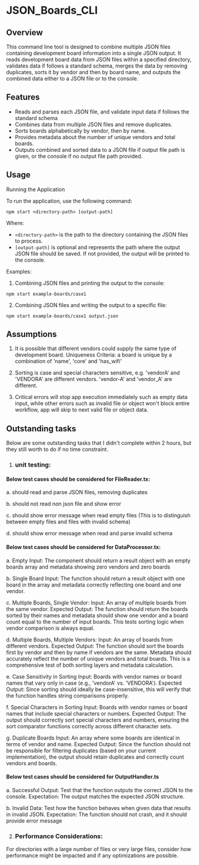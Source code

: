 # JSON_Boards_CLI

## Overview
This command line tool is designed to combine multiple JSON files containing development board information into a single JSON output. It reads development board data from JSON files within a specified directory, validates data if follows a standard schema, merges the data by removing duplicates, sorts it by vendor and then by board name, and outputs the combined data either to a JSON file or to the console.

## Features
- Reads and parses each JSON file, and validate input data if follows the standard schema
- Combines data from multiple JSON files and remove duplicates.
- Sorts boards alphabetically by vendor, then by name.
- Provides metadata about the number of unique vendors and total boards.
- Outputs combined and sorted data to a JSON file if output file path is given, or the console if no output file path provided.


## Usage
Running the Application

To run the application, use the following command:

`npm start <directory-path> [output-path]`

Where:
- `<directory-path>` is the path to the directory containing the JSON files to process.
- `[output-path]` is optional and represents the path where the output JSON file should be saved. If not provided, the output will be printed to the console.


Examples:
1. Combining JSON files and printing the output to the console:

`npm start example-boards/case1`

2. Combining JSON files and writing the output to a specific file:
   
`npm start example-boards/case1 output.json`

## Assumptions
1. It is possible that different vendors could supply the same type of development board. Uniqueness Criteria: a board is unique by a combination of 'name', 'core' and 'has_wifi'

2. Sorting is case and special characters sensitive, e.g. 'vendorA' and 'VENDORA' are different vendors. 'vendor-A' and 'vendor_A' are different.

3. Critical errors will stop app execution immediately such as empty data input, while other errors such as invalid file or object won't block entire workflow, app will skip to next valid file or object data.


## Outstanding tasks
Below are some outstanding tasks that I didn't complete within 2 hours, but they still worth to do if no time constraint.

1. ### unit testing:

#### Below test cases should be considered for FileReader.tx:

a. should read and parse JSON files, removing duplicates

b. should not read non json file and show error

c. should show error message when read empty files (This is to distinguish between empty files and files with invalid schema)

d. should show error message when read and parse invalid schema

#### Below test cases should be considered for DataProcessor.tx:

a. Empty Input:
The component should return a result object with an empty boards array and metadata showing zero vendors and zero boards

b. Single Board Input:
The function should return a result object with one board in the array and metadata correctly reflecting one board and one vendor.

c. Multiple Boards, Single Vendor:
Input: An array of multiple boards from the same vendor.
Expected Output: The function should return the boards sorted by their names and metadata should show one vendor and a board count equal to the number of input boards. This tests sorting logic when vendor comparison is always equal.

d. Multiple Boards, Multiple Vendors:
Input: An array of boards from different vendors.
Expected Output: The function should sort the boards first by vendor and then by name if vendors are the same. Metadata should accurately reflect the number of unique vendors and total boards. This is a comprehensive test of both sorting layers and metadata calculation.

e. Case Sensitivity in Sorting
Input: Boards with vendor names or board names that vary only in case (e.g., 'vendorA' vs. 'VENDORA').
Expected Output: Since sorting should ideally be case-insensitive, this will verify that the function handles string comparisons properly.

f. Special Characters in Sorting
Input: Boards with vendor names or board names that include special characters or numbers.
Expected Output: The output should correctly sort special characters and numbers, ensuring the sort comparator functions correctly across different character sets.

g. Duplicate Boards
Input: An array where some boards are identical in terms of vendor and name.
Expected Output: Since the function should not be responsible for filtering duplicates (based on your current implementation), the output should retain duplicates and correctly count vendors and boards.

#### Below test cases should be considered for OutputHandler.ts
a. Successful Output:
Test that the function outputs the correct JSON to the console.
Expectation: The output matches the expected JSON structure.

b. Invalid Data: 
Test how the function behaves when given data that results in invalid JSON.
Expectation: The function should not crash, and it should provide error message

2. ### Performance Considerations: 
For directories with a large number of files or very large files, consider how performance might be impacted and if any optimizations are possible.


